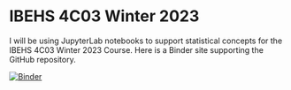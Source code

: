 # IBEHS 4C03 Winter 2023

I will be using JupyterLab notebooks to support statistical concepts for the IBEHS 4C03 Winter 2023 Course. Here is a Binder site supporting the GitHub repository.

[![Binder](https://mybinder.org/badge_logo.svg)](https://mybinder.org/v2/gh/cbassim/Winter-2023-4C03/HEAD)
